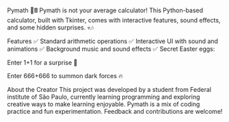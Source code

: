 Pymath 🎲🖩
Pymath is not your average calculator! This Python-based calculator, built with Tkinter, comes with interactive features, sound effects, and some hidden surprises. 💀🎶

Features
✅ Standard arithmetic operations
✅ Interactive UI with sound and animations
✅ Background music and sound effects
✅ Secret Easter eggs:

Enter 1+1 for a surprise 🎵

Enter 666+666 to summon dark forces 🔥

About the Creator
This project was developed by a student from Federal institute of São Paulo, currently learning programming and exploring creative ways to make learning enjoyable. Pymath is a mix of coding practice and fun experimentation. Feedback and contributions are welcome!
